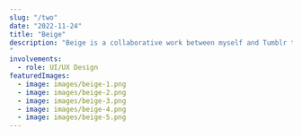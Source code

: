 ```yaml
---
slug: "/two"
date: "2022-11-24"
title: "Beige"
description: "Beige is a collaborative work between myself and Tumblr theme developer. I was proposed to work on the interface design for both desktop and mobile previews for this project. We settled on a minimal theme to gives off a youthful and modern look.
"
involvements:
  - role: UI/UX Design
featuredImages:
  - image: images/beige-1.png
  - image: images/beige-2.png
  - image: images/beige-3.png
  - image: images/beige-4.png
  - image: images/beige-5.png
---
```

